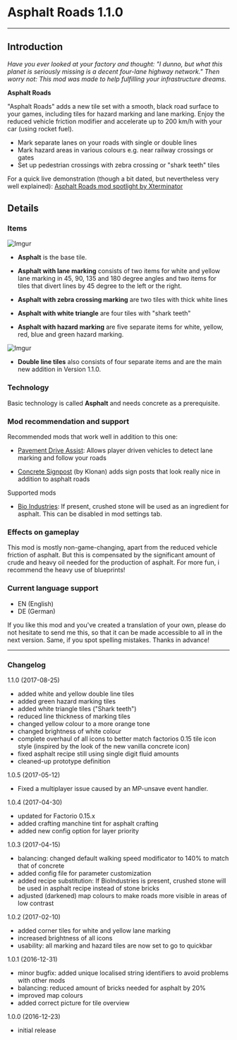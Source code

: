 # Asphalt Roads 1.1.0
---
## Introduction

*Have you ever looked at your factory and thought: "I dunno, but what this planet is seriously missing is a decent four-lane highway network."
Then worry not: This mod was made to help fulfilling your infrastructure dreams.*


**Asphalt Roads**

"Asphalt Roads" adds a new tile set with a smooth, black road surface to your games, including tiles for hazard marking and lane marking. Enjoy the reduced vehicle friction modifier and accelerate up to 200 km/h with your car (using rocket fuel). 

- Mark separate lanes on your roads with single or double lines
- Mark hazard areas in various colours e.g. near railway crossings or gates 
- Set up pedestrian crossings with zebra crossing or "shark teeth" tiles

For a quick live demonstration (though a bit dated, but nevertheless very well explained): [Asphalt Roads mod spotlight by Xterminator](https://www.youtube.com/watch?v=s5w6K9xEaRo)


## Details

### Items

![Imgur](http://i.imgur.com/WYTCwKI.png)

- **Asphalt** is the base tile. 

- **Asphalt with lane marking** consists of two items for white and yellow lane marking in 45, 90, 135 and 180 degree angles and two items for tiles that divert lines by 45 degree to the left or the right. 

- **Asphalt with zebra crossing marking** are two tiles with thick white lines

- **Asphalt with white triangle** are four tiles with "shark teeth"

- **Asphalt with hazard marking** are five separate items for white, yellow, red, blue and green hazard marking. 

![Imgur](http://i.imgur.com/36NTyPO.png)

- **Double line tiles** also consists of four separate items and are the main new addition in Version 1.1.0.

### Technology
Basic technology is called **Asphalt** and needs concrete as a prerequisite.

### Mod recommendation and support 

Recommended mods that work well in addition to this one:

- [Pavement Drive Assist](https://mods.factorio.com/mods/Arcitos/PavementDriveAssist): Allows player driven vehicles to detect lane marking and follow your roads
 
- [Concrete Signpost](https://mods.factorio.com/mods/Klonan/Concrete_Lamppost) (by Klonan) adds sign posts that look really nice in addition to asphalt roads

Supported mods

- [Bio Industries](https://mods.factorio.com/mods/TheSAguy/Bio_Industries): If present, crushed stone will be used as an ingredient for asphalt. This can be disabled in mod settings tab.

### Effects on gameplay

This mod is mostly non-game-changing, apart from the reduced vehicle friction of asphalt. But this is compensated by the significant amount of crude and heavy oil needed for the production of asphalt. For more fun, i recommend the heavy use of blueprints!

### Current language support

- EN (English)
- DE (German)

If you like this mod and you've created a translation of your own, please do not hesitate to send me this, so that it can be made accessible to all in the next version. Same, if you spot spelling mistakes. Thanks in advance!

---

### Changelog
1.1.0 (2017-08-25)

- added white and yellow double line tiles
- added green hazard marking tiles
- added white triangle tiles ("Shark teeth")
- reduced line thickness of marking tiles
- changed yellow colour to a more orange tone
- changed brightness of white colour
- complete overhaul of all icons to better match factorios 0.15 tile icon style (inspired by the look of the new vanilla concrete icon)
- fixed asphalt recipe still using single digit fluid amounts
- cleaned-up prototype definition

1.0.5 (2017-05-12)

- Fixed a multiplayer issue caused by an MP-unsave event handler. 

1.0.4 (2017-04-30)

- updated for Factorio 0.15.x
- added crafting manchine tint for asphalt crafting
- added new config option for layer priority


1.0.3 (2017-04-15)

- balancing: changed default walking speed modificator to 140% to match that of concrete
- added config file for parameter customization
- added recipe substitution: If BioIndustries is present, crushed stone will be used in asphalt recipe instead of stone bricks
- adjusted (darkened) map colours to make roads more visible in areas of low contrast

1.0.2 (2017-02-10)

- added corner tiles for white and yellow lane marking
- increased brightness of all icons
- usability: all marking and hazard tiles are now set to go to quickbar

 
1.0.1 (2016-12-31)

- minor bugfix: added unique localised string identifiers to avoid problems with other mods
- balancing: reduced amount of bricks needed for asphalt by 20%
- improved map colours
- added correct picture for tile overview


 1.0.0 (2016-12-23) 	

- initial release 



